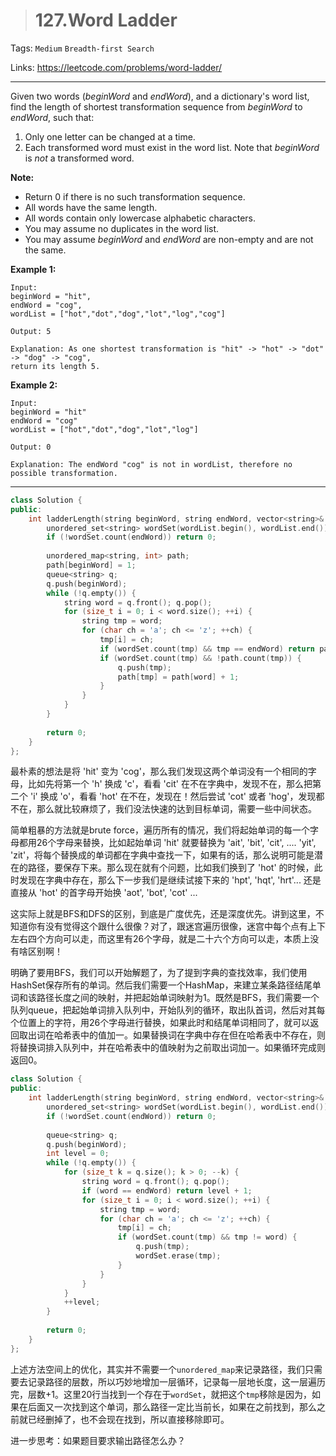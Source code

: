 > # 127.Word Ladder

Tags: `Medium` `Breadth-first Search`

Links: <https://leetcode.com/problems/word-ladder/>

---

Given two words (*beginWord* and *endWord*), and a dictionary's word list, find the length of shortest transformation sequence from *beginWord* to *endWord*, such that:

1. Only one letter can be changed at a time.
2. Each transformed word must exist in the word list. Note that *beginWord* is *not* a transformed word.

**Note:**

- Return 0 if there is no such transformation sequence.
- All words have the same length.
- All words contain only lowercase alphabetic characters.
- You may assume no duplicates in the word list.
- You may assume *beginWord* and *endWord* are non-empty and are not the same.

**Example 1:**

```
Input:
beginWord = "hit",
endWord = "cog",
wordList = ["hot","dot","dog","lot","log","cog"]

Output: 5

Explanation: As one shortest transformation is "hit" -> "hot" -> "dot" -> "dog" -> "cog",
return its length 5.
```

**Example 2:**

```
Input:
beginWord = "hit"
endWord = "cog"
wordList = ["hot","dot","dog","lot","log"]

Output: 0

Explanation: The endWord "cog" is not in wordList, therefore no possible transformation.
```

----

```c++
class Solution {
public:
    int ladderLength(string beginWord, string endWord, vector<string>& wordList) {
        unordered_set<string> wordSet(wordList.begin(), wordList.end());
        if (!wordSet.count(endWord)) return 0;
        
        unordered_map<string, int> path;
        path[beginWord] = 1;
        queue<string> q;
        q.push(beginWord);
        while (!q.empty()) {
            string word = q.front(); q.pop();
            for (size_t i = 0; i < word.size(); ++i) {
                string tmp = word;
                for (char ch = 'a'; ch <= 'z'; ++ch) {
                    tmp[i] = ch;
                    if (wordSet.count(tmp) && tmp == endWord) return path[word] + 1;
                    if (wordSet.count(tmp) && !path.count(tmp)) {
                        q.push(tmp);
                        path[tmp] = path[word] + 1;
                    }
                }
            }
        }
        
        return 0;
    }
};
```

最朴素的想法是将 'hit' 变为 'cog'，那么我们发现这两个单词没有一个相同的字母，比如先将第一个 'h' 换成 'c'，看看 'cit' 在不在字典中，发现不在，那么把第二个 'i' 换成 'o'，看看 'hot' 在不在，发现在！然后尝试 'cot' 或者 'hog'，发现都不在，那么就比较麻烦了，我们没法快速的达到目标单词，需要一些中间状态。

简单粗暴的方法就是brute force，遍历所有的情况，我们将起始单词的每一个字母都用26个字母来替换，比如起始单词 'hit' 就要替换为 'ait', 'bit', 'cit', .... 'yit', 'zit'，将每个替换成的单词都在字典中查找一下，如果有的话，那么说明可能是潜在的路径，要保存下来。那么现在就有个问题，比如我们换到了 'hot' 的时候，此时发现在字典中存在，那么下一步我们是继续试接下来的 'hpt', 'hqt', 'hrt'... 还是直接从 'hot' 的首字母开始换 'aot', 'bot', 'cot' ... 

这实际上就是BFS和DFS的区别，到底是广度优先，还是深度优先。讲到这里，不知道你有没有觉得这个跟什么很像？对了，跟迷宫遍历很像，迷宫中每个点有上下左右四个方向可以走，而这里有26个字母，就是二十六个方向可以走，本质上没有啥区别啊！

明确了要用BFS，我们可以开始解题了，为了提到字典的查找效率，我们使用HashSet保存所有的单词。然后我们需要一个HashMap，来建立某条路径结尾单词和该路径长度之间的映射，并把起始单词映射为1。既然是BFS，我们需要一个队列queue，把起始单词排入队列中，开始队列的循环，取出队首词，然后对其每个位置上的字符，用26个字母进行替换，如果此时和结尾单词相同了，就可以返回取出词在哈希表中的值加一。如果替换词在字典中存在但在哈希表中不存在，则将替换词排入队列中，并在哈希表中的值映射为之前取出词加一。如果循环完成则返回0。

```c++
class Solution {
public:
    int ladderLength(string beginWord, string endWord, vector<string>& wordList) {
        unordered_set<string> wordSet(wordList.begin(), wordList.end());
        if (!wordSet.count(endWord)) return 0;
        
        queue<string> q;
        q.push(beginWord);
        int level = 0;
        while (!q.empty()) {
            for (size_t k = q.size(); k > 0; --k) {
                string word = q.front(); q.pop();
                if (word == endWord) return level + 1;
                for (size_t i = 0; i < word.size(); ++i) {
                    string tmp = word;
                    for (char ch = 'a'; ch <= 'z'; ++ch) {
                        tmp[i] = ch;
                        if (wordSet.count(tmp) && tmp != word) {
                            q.push(tmp);
                            wordSet.erase(tmp);
                        }
                    }
                }
            }
            ++level;
        }
        
        return 0;
    }
};
```

上述方法空间上的优化，其实并不需要一个`unordered_map`来记录路径，我们只需要去记录路径的层数，所以巧妙地增加一层循环，记录每一层地长度，这一层遍历完，层数+1。这里20行当找到一个存在于`wordSet`，就把这个`tmp`移除是因为，如果在后面又一次找到这个单词，那么路径一定比当前长，如果在之前找到，那么之前就已经删掉了，也不会现在找到，所以直接移除即可。

进一步思考：如果题目要求输出路径怎么办？
